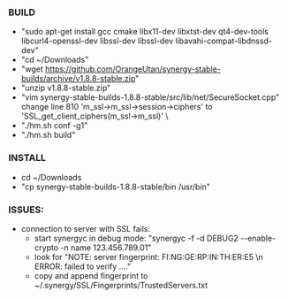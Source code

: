### BUILD
- "sudo apt-get install gcc cmake libx11-dev libxtst-dev qt4-dev-tools libcurl4-openssl-dev libssl-dev libssl-dev libavahi-compat-libdnssd-dev"
- "cd ~/Downloads"
- "wget https://github.com/OrangeUtan/synergy-stable-builds/archive/v1.8.8-stable.zip"
- "unzip v1.8.8-stable.zip"
- "vim synergy-stable-builds-1.8.8-stable/src/lib/net/SecureSocket.cpp"
change line 810 'm_ssl->m_ssl->session->ciphers' to 'SSL_get_client_ciphers(m_ssl->m_ssl)' \
- "./hm.sh conf -g1"
- "./hm.sh build"

### INSTALL
- cd ~/Downloads
- "cp synergy-stable-builds-1.8.8-stable/bin /usr/bin"

### ISSUES:
- connection to server with SSL fails: 
  - start synergyc in debug mode: "synergyc -f -d DEBUG2 --enable-crypto -n name 123.456.789.01"
  - look for "NOTE: server fingerprint: FI:NG:GE:RP:IN:TH:ER:E5 \n ERROR: failed to verify ...."
  - copy and append fingerprint to ~/.synergy/SSL/Fingerprints/TrustedServers.txt

